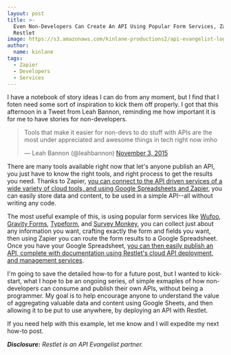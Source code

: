 ```yaml
---
layout: post
title: >-
  Even Non-Developers Can Create An API Using Popular Form Services, Zapier, and
  Restlet
image: https://s3.amazonaws.com/kinlane-productions2/api-evangelist-logos/api-evangelist-butterfly-vertical.png
author:
  name: kinlane
tags:
  - Zapier
  - Developers
  - Services
---
```

I have a notebook of story ideas I can do from any moment, but I find that I foten need some sort of inspiration to kick them off properly. I got that this afternoon in a Tweet from Leah Bannon, reminding me how important it is for me to have stories for non-developers.

> Tools that make it easier for non-devs to do stuff with APIs are the most under appreciated and awesome things in tech right now imho
> 
> — Leah Bannon (@leahbannon) [November 3, 2015](https://twitter.com/leahbannon/status/661340438377463808)

There are many tools available right now that let's anyone publish an API, you just have to know the right tools, and right process to get the results you need. Thanks to Zapier, [you can connect to the API driven services of a wide variety of cloud tools, and using Google Spreadsheets and Zapier](http://apis.how/mqashcq6gb), you can easily store data and content, to be used in a simple API--all without writing any code.

The most useful example of this, is using popular form services like [Wufoo](http://apis.how/dp1jeyo2dm), [Gravity Forms](http://apis.how/a6shmgr13k), [Typeform](http://apis.how/hatabecuhu), and [Survey Monkey](http://apis.how/cxz1whvjh7), you can collect just about any information you want, crafting exactly the form and fields you want, then using Zapier you can route the form results to a Google Spreadsheet. Once you have your Google Spreadsheet, [you can then easily publish an API, complete with documentation using Restlet's cloud API deployment, and management services](http://apis.how/5ytnitnakm).

I'm going to save the detailed how-to for a future post, but I wanted to kick-start, what I hope to be an ongoing series, of simple exmaples of how non-developers can consume and publish their own APIs, without being a programmer. My goal is to help encourage anyone to understand the value of aggregating valuable data and content using Google Sheets, and then allowing it to be put to use anywhere, by deploying an API with Restlet.

If you need help with this example, let me know and I will expedite my next how-to post.

_**Disclosure:** Restlet is an API Evangelist partner._